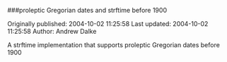###proleptic Gregorian dates and strftime before 1900

Originally published: 2004-10-02 11:25:58
Last updated: 2004-10-02 11:25:58
Author: Andrew Dalke

A strftime implementation that supports proleptic Gregorian dates before 1900